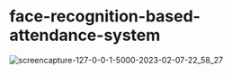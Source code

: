 # face-recognition-based-attendance-system
![screencapture-127-0-0-1-5000-2023-02-07-22_58_27](https://user-images.githubusercontent.com/70210601/217319664-31888cfe-4fbb-40bc-a8e7-803f25b6ffda.png)

